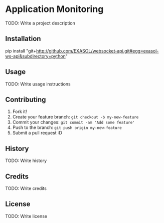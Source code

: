 # Application Monitoring

TODO: Write a project description

## Installation

pip install "git+http://github.com/EXASOL/websocket-api.git#egg=exasol-ws-api&subdirectory=python"

## Usage

TODO: Write usage instructions

## Contributing

1. Fork it!
2. Create your feature branch: `git checkout -b my-new-feature`
3. Commit your changes: `git commit -am 'Add some feature'`
4. Push to the branch: `git push origin my-new-feature`
5. Submit a pull request :D

## History

TODO: Write history

## Credits

TODO: Write credits

## License

TODO: Write license